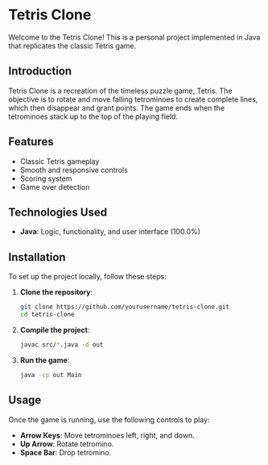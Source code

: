 # Tetris Clone

Welcome to the Tetris Clone! This is a personal project implemented in Java that replicates the classic Tetris game.

## Introduction
Tetris Clone is a recreation of the timeless puzzle game, Tetris. The objective is to rotate and move falling tetrominoes to create complete lines, which then disappear and grant points. The game ends when the tetrominoes stack up to the top of the playing field.

## Features
- Classic Tetris gameplay
- Smooth and responsive controls
- Scoring system
- Game over detection

## Technologies Used
- **Java**: Logic, functionality, and user interface (100.0%)

## Installation
To set up the project locally, follow these steps:

1. **Clone the repository**:
    ```bash
    git clone https://github.com/yourusername/tetris-clone.git
    cd tetris-clone
    ```

2. **Compile the project**:
    ```bash
    javac src/*.java -d out
    ```

3. **Run the game**:
    ```bash
    java -cp out Main
    ```

## Usage
Once the game is running, use the following controls to play:

- **Arrow Keys**: Move tetrominoes left, right, and down.
- **Up Arrow**: Rotate tetromino.
- **Space Bar**: Drop tetromino.
